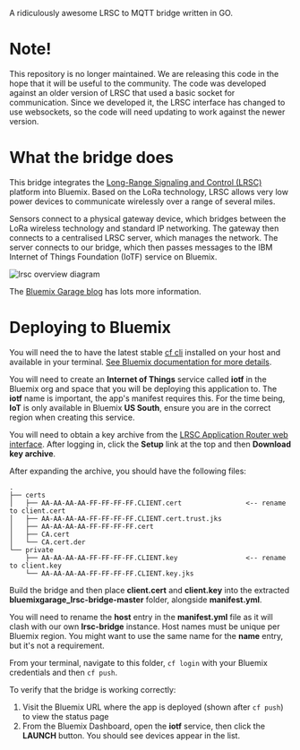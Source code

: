 A ridiculously awesome LRSC to MQTT bridge written in GO. 

# Note!

This repository is no longer maintained. We are releasing this code in the hope that it will be useful to the community. 
The code was developed against an older version of LRSC that used a basic socket for communication. Since we developed it, the LRSC interface has changed to use websockets, so the code will 
need updating to work against the newer version. 

# What the bridge does 

This bridge integrates the [Long-Range Signaling and Control (LRSC)](http://www.research.ibm.com/labs/zurich/ics/lrsc/) platform into Bluemix. Based on the LoRa technology, LRSC allows very low power devices to communicate wirelessly over a range of several miles.

Sensors connect to a physical gateway device, which bridges between the LoRa wireless technology and standard IP networking. The gateway then connects to a centralised LRSC server, which manages the network. The server connects to our bridge, which then passes messages to the IBM Internet of Things Foundation (IoTF) service on Bluemix.

![lrsc overview diagram](http://garage.mybluemix.net/posts/lrsc/overview.png)

The [Bluemix Garage blog](http://garage.mybluemix.net/posts/lrsc/) has lots more information. 

# Deploying to Bluemix

You will need the to have the latest stable [cf cli](https://github.com/cloudfoundry/cli#downloads) installed on your host and available in your terminal. [See Bluemix documentation for more details](https://www.ng.bluemix.net/docs/#starters/install_cli.html).

You will need to create an **Internet of Things** service called **iotf** in the Bluemix org and space that you will be deploying this application to. The **iotf** name is important, the app's manifest requires this. For the time being, **IoT** is only available in Bluemix **US South**, ensure you are in the correct region when creating this service.

You will need to obtain a key archive from the [LRSC Application Router web interface](https://lrsc.ch/ssc/help.html#ssc-getting-started).  After logging in, click the **Setup** link at the top and then **Download key archive**.

After expanding the archive, you should have the following files:
```
.
├── certs
│   ├── AA-AA-AA-AA-FF-FF-FF-FF.CLIENT.cert                <-- rename to client.cert
│   ├── AA-AA-AA-AA-FF-FF-FF-FF.CLIENT.cert.trust.jks
│   ├── AA-AA-AA-AA-FF-FF-FF-FF.cert
│   ├── CA.cert
│   └── CA.cert.der
└── private
    ├── AA-AA-AA-AA-FF-FF-FF-FF.CLIENT.key                 <-- rename to client.key
    └── AA-AA-AA-AA-FF-FF-FF-FF.CLIENT.key.jks
```


Build the bridge and then place **client.cert** and **client.key** into the extracted **bluemixgarage_lrsc-bridge-master** folder, alongside **manifest.yml**.

You will need to rename the **host** entry in the **manifest.yml** file as it will clash with our own **lrsc-bridge** instance. Host names must be unique per Bluemix region. You might want to use the same name for the **name** entry, but it's not a requirement.

From your terminal, navigate to this folder, `cf login` with your Bluemix credentials and then `cf push`.

To verify that the bridge is working correctly:

1. Visit the Bluemix URL where the app is deployed (shown after `cf push`) to view the status page
1. From the Bluemix Dashboard, open the **iotf** service, then click the **LAUNCH** button. You should see devices appear in the list.
